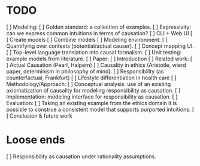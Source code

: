 TODO
====

[ ] Modeling:
  [ ] Golden standard: a collection of examples.
  [ ] Expressivity: can we express common intuitions in terms of causation?
  [ ] CLI + Web UI
  [ ] Create models
  [ ] Combine models
[ ] Modeling environment:
  [ ] Quantifying over contexts (potential/actual causer).
  [ ] Concept mapping UI.
  [ ] Top-level language translation into causal formalism.
  [ ] Unit testing: example models from literature.
[ ] Paper:
  [ ] Introduction
  [ ] Related work:
    [ ] Actual Causation (Pearl, Halpern)
    [ ] Causality in ethics (Aristotle, wierd paper, determinism in philosophy of mind).
    [ ] Responsibility (as counterfactual, Frankfurt)
    [ ] Lifestyle differentiation in health care
  [ ] Methodology/Approach:
    [ ] Conceptual  analysis: use of an existing axiomatization of causality for modeling responsibility as causation.
  [ ] Implementation: modeling interface for responsibility as causation.
  [ ] Evaluation:
    [ ] Taking an existing example from the ethics domain it is possible to construe a consistent model that supports purported intuitions.
  [ ] Conclusion & future work

Loose ends
==========

[ ] Responsibility as causation under rationality assumptions.
